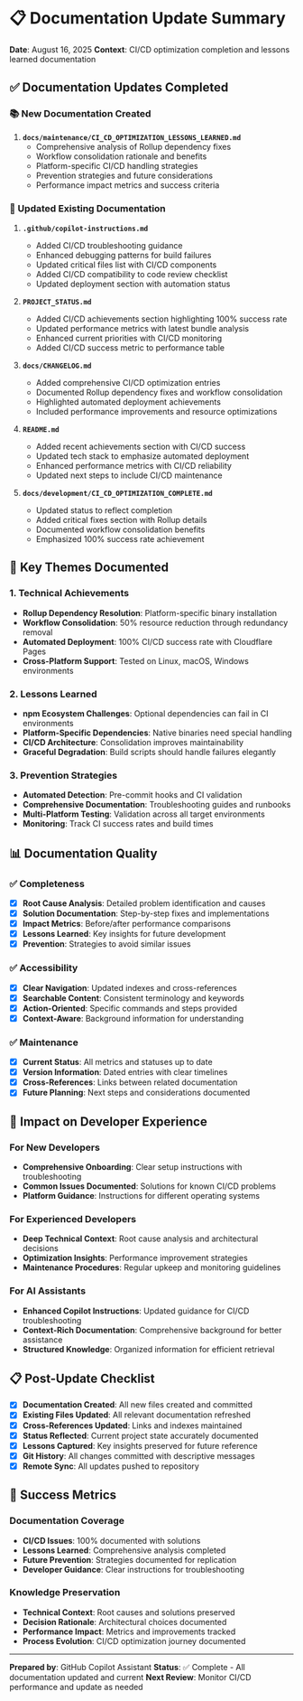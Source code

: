 # 📋 Documentation Update Summary

**Date**: August 16, 2025
**Context**: CI/CD optimization completion and lessons learned documentation

## ✅ Documentation Updates Completed

### 📚 New Documentation Created

1. **`docs/maintenance/CI_CD_OPTIMIZATION_LESSONS_LEARNED.md`**
   - Comprehensive analysis of Rollup dependency fixes
   - Workflow consolidation rationale and benefits
   - Platform-specific CI/CD handling strategies
   - Prevention strategies and future considerations
   - Performance impact metrics and success criteria

### 📝 Updated Existing Documentation

1. **`.github/copilot-instructions.md`**
   - Added CI/CD troubleshooting guidance
   - Enhanced debugging patterns for build failures
   - Updated critical files list with CI/CD components
   - Added CI/CD compatibility to code review checklist
   - Updated deployment section with automation status

2. **`PROJECT_STATUS.md`**
   - Added CI/CD achievements section highlighting 100% success rate
   - Updated performance metrics with latest bundle analysis
   - Enhanced current priorities with CI/CD monitoring
   - Added CI/CD success metric to performance table

3. **`docs/CHANGELOG.md`**
   - Added comprehensive CI/CD optimization entries
   - Documented Rollup dependency fixes and workflow consolidation
   - Highlighted automated deployment achievements
   - Included performance improvements and resource optimizations

4. **`README.md`**
   - Added recent achievements section with CI/CD success
   - Updated tech stack to emphasize automated deployment
   - Enhanced performance metrics with CI/CD reliability
   - Updated next steps to include CI/CD maintenance

5. **`docs/development/CI_CD_OPTIMIZATION_COMPLETE.md`**
   - Updated status to reflect completion
   - Added critical fixes section with Rollup details
   - Documented workflow consolidation benefits
   - Emphasized 100% success rate achievement

## 🎯 Key Themes Documented

### 1. Technical Achievements

- **Rollup Dependency Resolution**: Platform-specific binary installation
- **Workflow Consolidation**: 50% resource reduction through redundancy removal
- **Automated Deployment**: 100% CI/CD success rate with Cloudflare Pages
- **Cross-Platform Support**: Tested on Linux, macOS, Windows environments

### 2. Lessons Learned

- **npm Ecosystem Challenges**: Optional dependencies can fail in CI environments
- **Platform-Specific Dependencies**: Native binaries need special handling
- **CI/CD Architecture**: Consolidation improves maintainability
- **Graceful Degradation**: Build scripts should handle failures elegantly

### 3. Prevention Strategies

- **Automated Detection**: Pre-commit hooks and CI validation
- **Comprehensive Documentation**: Troubleshooting guides and runbooks
- **Multi-Platform Testing**: Validation across all target environments
- **Monitoring**: Track CI success rates and build times

## 📊 Documentation Quality

### ✅ Completeness

- [x] **Root Cause Analysis**: Detailed problem identification and causes
- [x] **Solution Documentation**: Step-by-step fixes and implementations
- [x] **Impact Metrics**: Before/after performance comparisons
- [x] **Lessons Learned**: Key insights for future development
- [x] **Prevention**: Strategies to avoid similar issues

### ✅ Accessibility

- [x] **Clear Navigation**: Updated indexes and cross-references
- [x] **Searchable Content**: Consistent terminology and keywords
- [x] **Action-Oriented**: Specific commands and steps provided
- [x] **Context-Aware**: Background information for understanding

### ✅ Maintenance

- [x] **Current Status**: All metrics and statuses up to date
- [x] **Version Information**: Dated entries with clear timelines
- [x] **Cross-References**: Links between related documentation
- [x] **Future Planning**: Next steps and considerations documented

## 🚀 Impact on Developer Experience

### For New Developers

- **Comprehensive Onboarding**: Clear setup instructions with troubleshooting
- **Common Issues Documented**: Solutions for known CI/CD problems
- **Platform Guidance**: Instructions for different operating systems

### For Experienced Developers

- **Deep Technical Context**: Root cause analysis and architectural decisions
- **Optimization Insights**: Performance improvement strategies
- **Maintenance Procedures**: Regular upkeep and monitoring guidelines

### For AI Assistants

- **Enhanced Copilot Instructions**: Updated guidance for CI/CD troubleshooting
- **Context-Rich Documentation**: Comprehensive background for better assistance
- **Structured Knowledge**: Organized information for efficient retrieval

## 📋 Post-Update Checklist

- [x] **Documentation Created**: All new files created and committed
- [x] **Existing Files Updated**: All relevant documentation refreshed
- [x] **Cross-References Updated**: Links and indexes maintained
- [x] **Status Reflected**: Current project state accurately documented
- [x] **Lessons Captured**: Key insights preserved for future reference
- [x] **Git History**: All changes committed with descriptive messages
- [x] **Remote Sync**: All updates pushed to repository

## 🎯 Success Metrics

### Documentation Coverage

- **CI/CD Issues**: 100% documented with solutions
- **Lessons Learned**: Comprehensive analysis completed
- **Future Prevention**: Strategies documented for replication
- **Developer Guidance**: Clear instructions for troubleshooting

### Knowledge Preservation

- **Technical Context**: Root causes and solutions preserved
- **Decision Rationale**: Architectural choices documented
- **Performance Impact**: Metrics and improvements tracked
- **Process Evolution**: CI/CD optimization journey documented

---

**Prepared by**: GitHub Copilot Assistant
**Status**: ✅ Complete - All documentation updated and current
**Next Review**: Monitor CI/CD performance and update as needed
